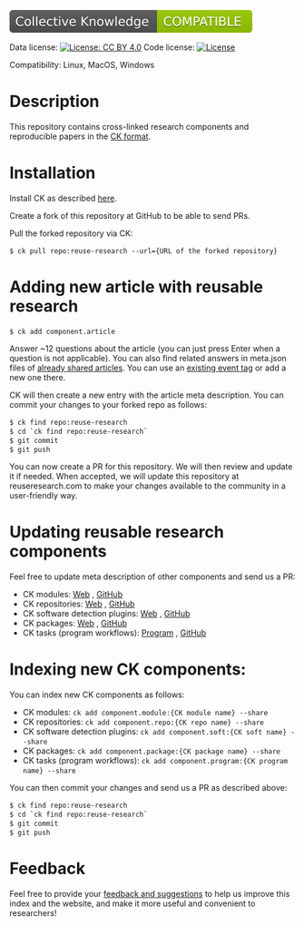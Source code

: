 [![compatibility](https://github.com/ctuning/ck-guide-images/blob/master/ck-compatible.svg)](https://github.com/ctuning/ck)

Data license: [![License: CC BY 4.0](https://img.shields.io/badge/License-CC%20BY%204.0-lightgrey.svg)](http://creativecommons.org/licenses/by/4.0/)
Code license: [![License](https://img.shields.io/badge/License-BSD%203--Clause-blue.svg)](https://opensource.org/licenses/BSD-3-Clause)

Compatibility: Linux, MacOS, Windows


# Description

This repository contains cross-linked research components and reproducible papers in the [CK format](https://github.com/ctuning/ck).

# Installation

Install CK as described [here](https://github.com/ctuning/ck#installation).

Create a fork of this repository at GitHub to be able to send PRs.

Pull the forked repository via CK:


```
$ ck pull repo:reuse-research --url={URL of the forked repository}
```

# Adding new article with reusable research

```
$ ck add component.article
```

Answer ~12 questions about the article (you can just press Enter when a question is not applicable).
You can also find related answers in meta.json files of [already shared articles](https://github.com/ctuning/reuse-research/tree/master/component.article).
You can use an [existing event tag](https://github.com/ctuning/reuse-research/blob/master/cfg/component/.cm/meta.json#L9)
or add a new one there.

CK will then create a new entry with the article meta description. You can commit your changes to your forked repo as follows:

```
$ ck find repo:reuse-research
$ cd `ck find repo:reuse-research`
$ git commit
$ git push
```

You can now create a PR for this repository. We will then review and update it if needed. 
When accepted, we will update this repository at reuseresearch.com to make your changes
available to the community in a user-friendly way.

# Updating reusable research components

Feel free to update meta description of other components and send us a PR:
* CK modules: [Web](http://reuseresearch.com/c.php?c=module) , [GitHub](https://github.com/ctuning/reuse-research/tree/master/component.module)
* CK repositories: [Web](http://reuseresearch.com/c.php?c=repo) , [GitHub](https://github.com/ctuning/reuse-research/tree/master/component.repo)
* CK software detection plugins: [Web](http://reuseresearch.com/c.php?c=soft) , [GitHub](https://github.com/ctuning/reuse-research/tree/master/component.soft)
* CK packages: [Web](http://reuseresearch.com/c.php?c=package) , [GitHub](https://github.com/ctuning/reuse-research/tree/master/component.package)
* CK tasks (program workflows): [Program](http://reuseresearch.com/c.php?c=program) , [GitHub](https://github.com/ctuning/reuse-research/tree/master/component.program)

# Indexing new CK components:

You can index new CK components as follows:

* CK modules: `ck add component.module:{CK module name} --share`
* CK repositories: `ck add component.repo:{CK repo name} --share`
* CK software detection plugins: `ck add component.soft:{CK soft name} --share`
* CK packages: `ck add component.package:{CK package name} --share`
* CK tasks (program workflows): `ck add component.program:{CK program name} --share`

You can then commit your changes and send us a PR as described above:
```
$ ck find repo:reuse-research
$ cd `ck find repo:reuse-research`
$ git commit
$ git push
```

# Feedback

Feel free to provide your [feedback and suggestions](https://github.com/ctuning/reuse-research/issues) 
to help us improve this index and the website, and make it more useful and convenient to researchers! 

